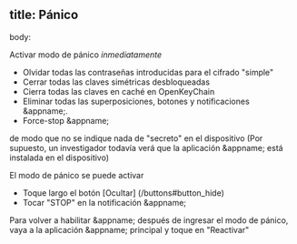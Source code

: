 
title: Pánico
---
body:

Activar modo de pánico *inmediatamente*

* Olvidar todas las contraseñas introducidas para el cifrado "simple"
* Cerrar todas las claves simétricas desbloqueadas
* Cierra todas las claves en caché en OpenKeyChain
* Eliminar todas las superposiciones, botones y notificaciones &appname;.
* Force-stop &appname;

de modo que no se indique nada de "secreto" en el dispositivo (Por supuesto, un investigador todavía verá que la aplicación &appname; está instalada en el dispositivo)

El modo de pánico se puede activar

* Toque largo el botón [Ocultar] (/buttons#button_hide)
* Tocar "STOP" en la notificación &appname;

Para volver a habilitar &appname; después de ingresar el modo de pánico, vaya a la aplicación &appname; principal y toque en "Reactivar"

